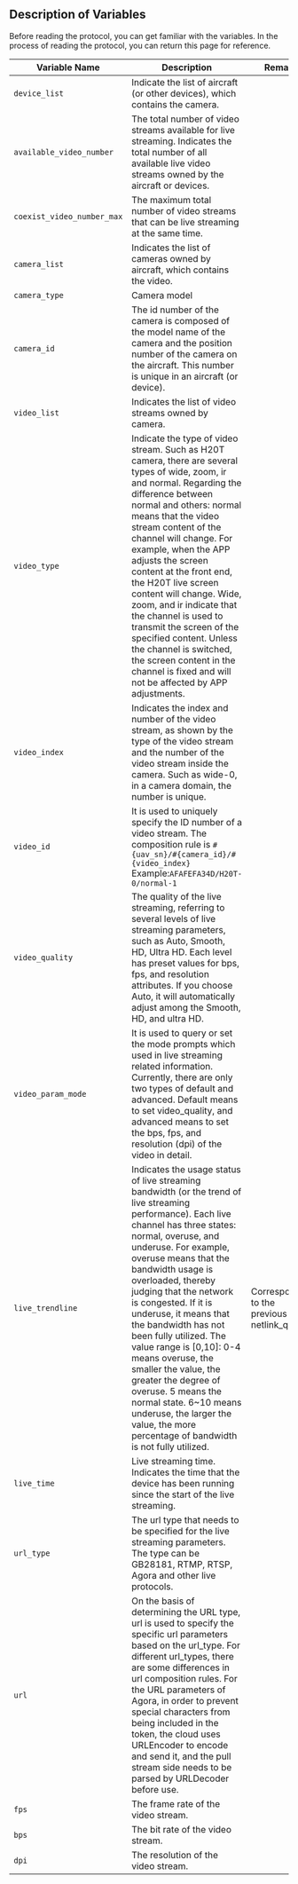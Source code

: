 ## Description of Variables
Before reading the protocol, you can get familiar with the variables. In the process of reading the protocol, you can return this page for reference.

| Variable Name              | Description                                                  | Remark                                      |
| -------------------------- | ------------------------------------------------------------ | ------------------------------------------- |
| `device_list`              | Indicate the list of aircraft (or other devices), which contains the camera. |                                             |
| `available_video_number`   | The total number of video streams available for live streaming. Indicates the total number of all available live video streams owned by the aircraft or devices. |                                             |
| `coexist_video_number_max` | The maximum total number of video streams that can be live streaming at the same time. |                                             |
| `camera_list`              | Indicates the list of cameras owned by aircraft, which contains the video. |                                             |
| `camera_type`              | Camera model                                                 |                                             |
| `camera_id`                | The id number of the camera is composed of the model name of the camera and the position number of the camera on the aircraft. This number is unique in an aircraft (or device). |                                             |
| `video_list`               | Indicates the list of video streams owned by camera.         |                                             |
| `video_type`               | Indicate the type of video stream. Such as H20T camera, there are several types of wide, zoom, ir and normal. Regarding the difference between normal and others: normal means that the video stream content of the channel will change. For example, when the APP adjusts the screen content at the front end, the H20T live screen content will change. Wide, zoom, and ir indicate that the channel is used to transmit the screen of the specified content. Unless the channel is switched, the screen content in the channel is fixed and will not be affected by APP adjustments. |                                             |
| `video_index`              | Indicates the index and number of the video stream, as shown by the type of the video stream and the number of the video stream inside the camera. Such as wide-0, in a camera domain, the number is unique. |                                             |
| `video_id`                 | It is used to uniquely specify the ID number of a video stream. The composition rule is `#{uav_sn}/#{camera_id}/#{video_index}` <br/>Example:`AFAFEFA34D/H20T-0/normal-1` |                                             |
| `video_quality`            | The quality of the live streaming, referring to several levels of live streaming parameters, such as Auto, Smooth, HD, Ultra HD. Each level has preset values for bps, fps, and resolution attributes. If you choose Auto, it will automatically adjust among the Smooth, HD, and ultra HD. |                                             |
| `video_param_mode`         | It is used to query or set the mode prompts which used in live streaming related information. Currently, there are only two types of default and advanced. Default means to set video_quality, and advanced means to set the bps, fps, and resolution (dpi) of the video in detail. |                                             |
| `live_trendline`           | Indicates the usage status of live streaming bandwidth (or the trend of live streaming performance). Each live channel has three states: normal, overuse, and underuse. For example, overuse means that the bandwidth usage is overloaded, thereby judging that the network is congested. If it is underuse, it means that the bandwidth has not been fully utilized. The value range is [0,10]: 0-4 means overuse, the smaller the value, the greater the degree of overuse. 5 means the normal state. 6~10 means underuse, the larger the value, the more percentage of bandwidth is not fully utilized. | Corresponds to the previous netlink_quality |
| `live_time`                | Live streaming time. Indicates the time that the device has been running since the start of the live streaming. |                                             |
| `url_type`                 | The url type that needs to be specified for the live streaming parameters. The type can be GB28181, RTMP, RTSP, Agora and other live protocols. |                                             |
| `url`                      | On the basis of determining the URL type, url is used to specify the specific url parameters based on the url_type. For different url_types, there are some differences in url composition rules. For the URL parameters of Agora, in order to prevent special characters from being included in the token, the cloud uses URLEncoder to encode and send it, and the pull stream side needs to be parsed by URLDecoder before use. |                                             |
| `fps`                      | The frame rate of the video stream.                          |                                             |
| `bps`                      | The bit rate of the video stream.                            |                                             |
| `dpi`                      | The resolution of the video stream.                          |                                             |

